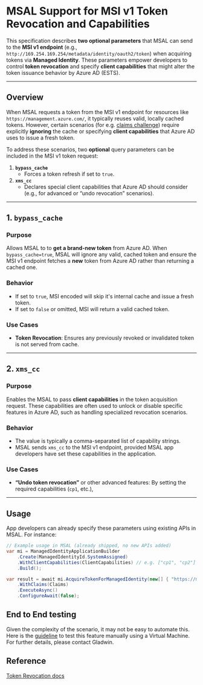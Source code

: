 # MSAL Support for MSI v1 Token Revocation and Capabilities

This specification describes **two optional parameters** that MSAL can send to the **MSI v1 endpoint** (e.g., `http://169.254.169.254/metadata/identity/oauth2/token`) when acquiring tokens via **Managed Identity**. These parameters empower developers to control **token revocation** and specify **client capabilities** that might alter the token issuance behavior by Azure AD (ESTS).

---

## Overview

When MSAL requests a token from the MSI v1 endpoint for resources like `https://management.azure.com/`, it typically reuses valid, locally cached tokens. However, certain scenarios (for e.g. [claims challenge](https://learn.microsoft.com/en-us/entra/identity-platform/claims-challenge?tabs=dotnet)) require explicitly **ignoring** the cache or specifying **client capabilities** that Azure AD uses to issue a fresh token.

To address these scenarios, two **optional** query parameters can be included in the MSI v1 token request:

1. **`bypass_cache`**  
   - Forces a token refresh if set to `true`.
2. **`xms_cc`**  
   - Declares special client capabilities that Azure AD should consider (e.g., for advanced or “undo revocation” scenarios).

---

## 1. `bypass_cache`

### Purpose

Allows MSAL to to **get a brand-new token** from Azure AD. When `bypass_cache=true`, MSAL will ignore any valid, cached token and ensure the MSI v1 endpoint fetches a **new** token from Azure AD rather than returning a cached one.

### Behavior
- If set to `true`, MSI encoded will skip it's internal cache and issue a fresh token.
- If set to `false` or omitted, MSI will return a valid cached token.

### Use Cases
- **Token Revocation**: Ensures any previously revoked or invalidated token is not served from cache.

---

## 2. `xms_cc`

### Purpose

Enables the MSAL to pass **client capabilities** in the token acquisition request. These capabilities are often used to unlock or disable specific features in Azure AD, such as handling specialized revocation scenarios.

### Behavior
- The value is typically a comma-separated list of capability strings.
- MSAL sends `xms_cc` to the MSI v1 endpoint, provided MSAL app developers have set these capabilities in the application.

### Use Cases
- **“Undo token revocation”** or other advanced features: By setting the required capabilities (`cp1`, etc.), 

---

## Usage 

App developers can already specify these parameters using existing APIs in MSAL. For instance:

```cs
// Example usage in MSAL (already shipped, no new APIs added)
var mi = ManagedIdentityApplicationBuilder
    .Create(ManagedIdentityId.SystemAssigned)
    .WithClientCapabilities(ClientCapabilities) // e.g. ["cp1", "cp2"]
    .Build();

var result = await mi.AcquireTokenForManagedIdentity(new[] { "https://management.azure.com/.default" })
    .WithClaims(Claims)
    .ExecuteAsync()
    .ConfigureAwait(false);

```

## End to End testing 

Given the complexity of the scenario, it may not be easy to automate this. Here is the [guideline](https://microsoft.sharepoint.com/:w:/t/AzureMSI/ESBeuafJLZdNlSxkBKvjcswBD4FGVz0o6YJcf4mfDRSH-Q?e=2hJRUt) to test this feature manually using a Virtual Machine. For further details, please contact Gladwin. 

## Reference

[Token Revocation docs](https://microsoft.sharepoint.com/:w:/t/AzureMSI/ETSZ_FUzbcxMrcupnuPC8r4BV0dFQrONe1NdjATd3IceLA?e=n72v65)
